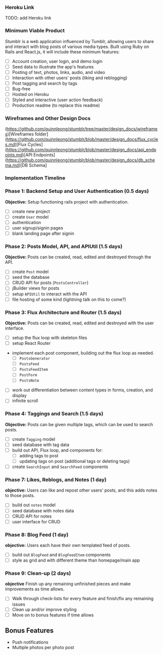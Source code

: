 ### Heroku Link

TODO: add Heroku link

### Minimum Viable Product

Stumblr is a web application influenced by Tumblr, allowing users to share and interact with blog posts of various media types. Built using Ruby on Rails and React.js, it will include these minimum features:
- [ ] Account creation, user login, and demo login
- [ ] Seed data to illustrate the app's features
- [ ] Posting of text, photos, links, audio, and video
- [ ] Interaction with other users' posts (liking and reblogging)
- [ ] Post tagging and search by tags
- [ ] Bug-free
- [ ] Hosted on Heroku
- [ ] Styled and interactive (user action feedback)
- [ ] Production readme (to replace this readme)

### Wireframes and Other Design Docs

(https://github.com/quinnleong/stumblr/tree/master/design_docs/wireframes)[Wireframes folder]
(https://github.com/quinnleong/stumblr/blob/master/design_docs/flux_cycles.md)[Flux Cycles]
(https://github.com/quinnleong/stumblr/blob/master/design_docs/api_endpoints.md)[API Endpoints]
(https://github.com/quinnleong/stumblr/blob/master/design_docs/db_schema.md)[DB Schema]

### Implementation Timeline

### Phase 1: Backend Setup and User Authentication (0.5 days)

**Objective:** Setup functioning rails project with authentication.

- [ ] create new project
- [ ] create `User` model
- [ ] authentication
- [ ] user signup/signin pages
- [ ] blank landing page after signin

### Phase 2: Posts Model, API, and APIUtil (1.5 days)

**Objective:** Posts can be created, read, edited and destroyed through
the API.

- [ ] create `Post` model
- [ ] seed the database
- [ ] CRUD API for posts (`PostsController`)
- [ ] jBuilder views for posts
- [ ] setup `APIUtil` to interact with the API
- [ ] file hosting of some kind (lightning talk on this to come?)

### Phase 3: Flux Architecture and Router (1.5 days)

**Objective:** Posts can be created, read, edited and destroyed with the
user interface.

- [ ] setup the flux loop with skeleton files
- [ ] setup React Router
- implement each post component, building out the flux loop as needed.
  - [ ] `PostsGenerator`
  - [ ] `PostsFeed`
  - [ ] `PostsFeedItem`
  - [ ] `PostForm`
  - [ ] `PostsNote`
- [ ] work out differentiation between content types in forms, creation, and display
- [ ] infinite scroll

### Phase 4: Taggings and Search (1.5 days)

**Objective:** Posts can be given multiple tags, which can be used to search posts.

- [ ] create `Tagging` model
- [ ] seed database with tag data
- [ ] build out API, Flux loop, and components for:
  - [ ] adding tags to post
  - [ ] updating tags on post (additional tags or deleting tags)
- [ ] create `SearchInput` and `SearchFeed` components

### Phase 7: Likes, Reblogs, and Notes (1 day)

**objective:** Users can like and repost other users' posts, and this adds notes to those posts.

- [ ] build out `notes` model
- [ ] seed database with notes data
- [ ] CRUD API for notes
- [ ] user interface for CRUD

### Phase 8: Blog Feed (1 day)

**objective:** Users each have their own templated feed of posts.

- [ ] build out `BlogFeed` and `BlogFeedItem` components
- [ ] style as grid and with different theme than homepage/main app

### Phase 9: Clean-up (2 days)

**objective** Finish up any remaining unfinished pieces and make improvements as time allows.

- [ ] Walk through check-lists for every feature and finish/fix any remaining issues
- [ ] Clean up and/or improve styling
- [ ] Move on to bonus features if time allows

## Bonus Features

- Push notifications
- Multiple photos per photo post
